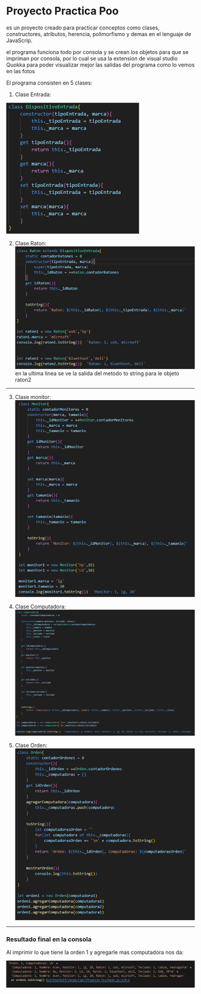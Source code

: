 # Proyecto Practica Poo

es un proyecto creado para practicar conceptos como clases, constructores, atributos, herencia, polimorfismo y demas en el lenguaje de JavaScrip.

el programa funciona todo por consola y se crean los objetos para que se impriman por consola, por lo cual se usa la extension de visual studio Quokka para poder visualizar mejor las salidas del programa como lo vemos en las fotos

El programa consisten en 5 clases:

1. Clase Entrada:

![Clase entrada](./imgs/claseEntrada.png)

2. Clase Raton:
![Clase raton](./imgs/claseRaton.png)
en la ultima linea se ve la salida del metodo to string para le objeto raton2

*****

3. Clase monitor:
![Clase monitor](./imgs/claseMonitor.png) 

4. Clase Computadora:
![Clase Computadora](./imgs/claseComputadora.png)

5. Clase Orden:
![Clase Orden](./imgs/claseOrden.png)


*****
### Resultado final en la consola 
Al imprimir lo que tiene la orden 1 y agregarle mas computadora nos da:

![Final](./imgs/SalidaOrden.png)